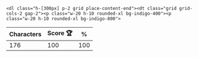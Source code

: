 `<dl class="h-[300px] p-2 grid place-content-end"><dt class="grid grid-cols-2 gap-2"><p class="w-20 h-10 rounded-xl bg-indigo-400"><p class="w-20 h-10 rounded-xl bg-indigo-800">`

| Characters | Score 🏆 | %   |
| ---------- | -------- | --- |
| 176        | 100      | 100 |
